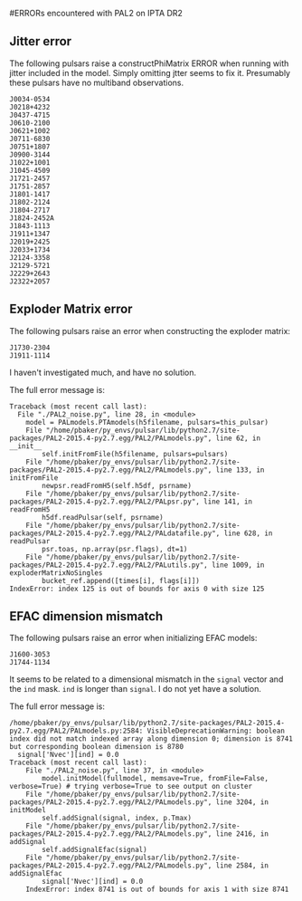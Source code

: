 #ERRORs encountered with PAL2 on IPTA DR2

## Jitter error
The following pulsars raise a constructPhiMatrix ERROR when running with jitter included in the model.
Simply omitting jtter seems to fix it.
Presumably these pulsars have no multiband observations.

```
J0034-0534
J0218+4232
J0437-4715
J0610-2100
J0621+1002
J0711-6830
J0751+1807
J0900-3144
J1022+1001
J1045-4509
J1721-2457
J1751-2857
J1801-1417
J1802-2124
J1804-2717
J1824-2452A
J1843-1113
J1911+1347
J2019+2425
J2033+1734
J2124-3358
J2129-5721
J2229+2643
J2322+2057
```


## Exploder Matrix error
The following pulsars raise an error when constructing the exploder matrix:

```
J1730-2304
J1911-1114
```

I haven't investigated much, and have no solution.

The full error message is:
```
Traceback (most recent call last):
  File "./PAL2_noise.py", line 28, in <module>
    model = PALmodels.PTAmodels(h5filename, pulsars=this_pulsar)
    File "/home/pbaker/py_envs/pulsar/lib/python2.7/site-packages/PAL2-2015.4-py2.7.egg/PAL2/PALmodels.py", line 62, in __init__
        self.initFromFile(h5filename, pulsars=pulsars)
    File "/home/pbaker/py_envs/pulsar/lib/python2.7/site-packages/PAL2-2015.4-py2.7.egg/PAL2/PALmodels.py", line 133, in initFromFile
        newpsr.readFromH5(self.h5df, psrname)
    File "/home/pbaker/py_envs/pulsar/lib/python2.7/site-packages/PAL2-2015.4-py2.7.egg/PAL2/PALpsr.py", line 141, in readFromH5
        h5df.readPulsar(self, psrname)
    File "/home/pbaker/py_envs/pulsar/lib/python2.7/site-packages/PAL2-2015.4-py2.7.egg/PAL2/PALdatafile.py", line 628, in readPulsar
        psr.toas, np.array(psr.flags), dt=1)
    File "/home/pbaker/py_envs/pulsar/lib/python2.7/site-packages/PAL2-2015.4-py2.7.egg/PAL2/PALutils.py", line 1009, in exploderMatrixNoSingles
        bucket_ref.append([times[i], flags[i]])
IndexError: index 125 is out of bounds for axis 0 with size 125
```

## EFAC dimension mismatch
The following pulsars raise an error when initializing EFAC models:
```
J1600-3053
J1744-1134
```
It seems to be related to a dimensional mismatch in the `signal` vector and the `ind` mask.
`ind` is longer than `signal`.
I do not yet have a solution.

The full error message is:
```
/home/pbaker/py_envs/pulsar/lib/python2.7/site-packages/PAL2-2015.4-py2.7.egg/PAL2/PALmodels.py:2584: VisibleDeprecationWarning: boolean index did not match indexed array along dimension 0; dimension is 8741 but corresponding boolean dimension is 8780
  signal['Nvec'][ind] = 0.0
Traceback (most recent call last):
    File "./PAL2_noise.py", line 37, in <module>
        model.initModel(fullmodel, memsave=True, fromFile=False, verbose=True) # trying verbose=True to see output on cluster
    File "/home/pbaker/py_envs/pulsar/lib/python2.7/site-packages/PAL2-2015.4-py2.7.egg/PAL2/PALmodels.py", line 3204, in initModel
        self.addSignal(signal, index, p.Tmax)
    File "/home/pbaker/py_envs/pulsar/lib/python2.7/site-packages/PAL2-2015.4-py2.7.egg/PAL2/PALmodels.py", line 2416, in addSignal
        self.addSignalEfac(signal)
    File "/home/pbaker/py_envs/pulsar/lib/python2.7/site-packages/PAL2-2015.4-py2.7.egg/PAL2/PALmodels.py", line 2584, in addSignalEfac
        signal['Nvec'][ind] = 0.0
    IndexError: index 8741 is out of bounds for axis 1 with size 8741
```
